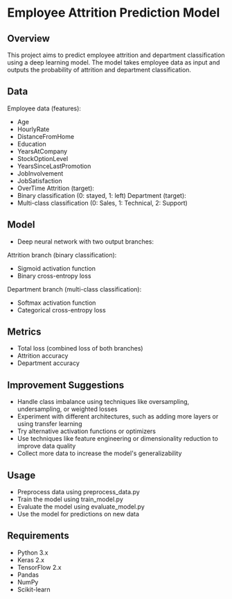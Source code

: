 # Employee Attrition Prediction Model
## Overview
This project aims to predict employee attrition and department classification using a deep learning model. The model takes employee data as input and outputs the probability of attrition and department classification.

## Data

Employee data (features):
- Age
- HourlyRate
- DistanceFromHome
- Education
- YearsAtCompany
- StockOptionLevel
- YearsSinceLastPromotion
- JobInvolvement
- JobSatisfaction
- OverTime
Attrition (target):
- Binary classification (0: stayed, 1: left)
Department (target):
- Multi-class classification (0: Sales, 1: Technical, 2: Support)

## Model
- Deep neural network with two output branches:

Attrition branch (binary classification):
 - Sigmoid activation function
 - Binary cross-entropy loss

Department branch (multi-class classification):
 - Softmax activation function
 - Categorical cross-entropy loss

## Metrics

- Total loss (combined loss of both branches)
- Attrition accuracy
- Department accuracy

## Improvement Suggestions
- Handle class imbalance using techniques like oversampling, undersampling, or weighted losses
- Experiment with different architectures, such as adding more layers or using transfer learning
- Try alternative activation functions or optimizers
- Use techniques like feature engineering or dimensionality reduction to improve data quality
- Collect more data to increase the model's generalizability

## Usage

- Preprocess data using preprocess_data.py
- Train the model using train_model.py
- Evaluate the model using evaluate_model.py
- Use the model for predictions on new data

## Requirements
- Python 3.x
- Keras 2.x
- TensorFlow 2.x
- Pandas
- NumPy
- Scikit-learn
